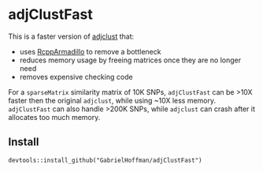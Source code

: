 
# adjClustFast

This is a faster version of [adjclust](https://cran.r-project.org/package=adjclust) that: 

* uses [RcppArmadillo](https://cran.r-project.org/package=RcppArmadillo) to remove a bottleneck
* reduces memory usage by freeing matrices once they are no longer need
* removes expensive checking code

For a `sparseMatrix` similarity matrix of 10K SNPs, `adjClustFast` can be >10X faster then the original `adjclust`, while using ~10X less memory. `adjClustFast` can also handle >200K SNPs, while `adjclust` can crash after it allocates too much memory.


## Install
```
devtools::install_github("GabrielHoffman/adjClustFast")
```